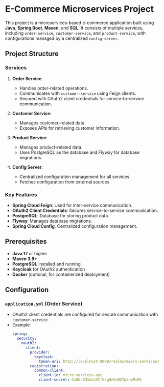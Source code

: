 # E-Commerce Microservices Project

This project is a microservices-based e-commerce application built using **Java**, **Spring Boot**, **Maven**, and **SQL**. It consists of multiple services, including `order-service`, `customer-service`, and `product-service`, with configurations managed by a centralized `config-server`.

## Project Structure

### Services
1. **Order Service**:
   - Handles order-related operations.
   - Communicates with `customer-service` using Feign clients.
   - Secured with OAuth2 client credentials for service-to-service communication.

2. **Customer Service**:
   - Manages customer-related data.
   - Exposes APIs for retrieving customer information.

3. **Product Service**:
   - Manages product-related data.
   - Uses PostgreSQL as the database and Flyway for database migrations.

4. **Config Server**:
   - Centralized configuration management for all services.
   - Fetches configuration from external sources.

### Key Features
- **Spring Cloud Feign**: Used for inter-service communication.
- **OAuth2 Client Credentials**: Secures service-to-service communication.
- **PostgreSQL**: Database for storing product data.
- **Flyway**: Manages database migrations.
- **Spring Cloud Config**: Centralized configuration management.

## Prerequisites
- **Java 17** or higher
- **Maven 3.8+**
- **PostgreSQL** installed and running
- **Keycloak** for OAuth2 authentication
- **Docker** (optional, for containerized deployment)

## Configuration

### `application.yml` (Order Service)
- OAuth2 client credentials are configured for secure communication with `customer-service`.
- Example:
  ```yaml
  spring:
    security:
      oauth2:
        client:
          provider:
            keycloak:
              token-uri: http://localhost:9098/realms/micro-services/protocol/openid-connect/token
          registration:
            common-client:
              client-id: micro-services-api
              client-secret: OuGhrZdImzLDCfkzgGe5uWG7pknsMuMk
